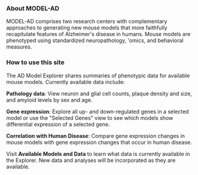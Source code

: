### About MODEL-AD

MODEL-AD comprises two research centers with complementary approaches to generating new mouse models that more faithfully recapitulate features of Alzheimer's disease in humans. Mouse models are phenotyped using standardized neuropathology, 'omics, and behavioral measures.

<div class = "start-divider"></div>

### How to use this site

The AD Model Explorer shares summaries of phenotypic data for available mouse models. Currently available data include:
  
**Pathology data**: View neuron and glial cell counts, plaque density and size, and amyloid levels by sex and age.  

**Gene expression**: Explore all up- and down-regulated genes in a selected model or use the "Selected Genes" view to see which models show differential expression of a selected gene. 

**Correlation with Human Disease**: Compare gene expression changes in mouse models with gene expression changes that occur in human disease. 

Visit **Available Models and Data** to learn what data is currently available in the Explorer. New data and analyses will be incorporated as they are available. 
